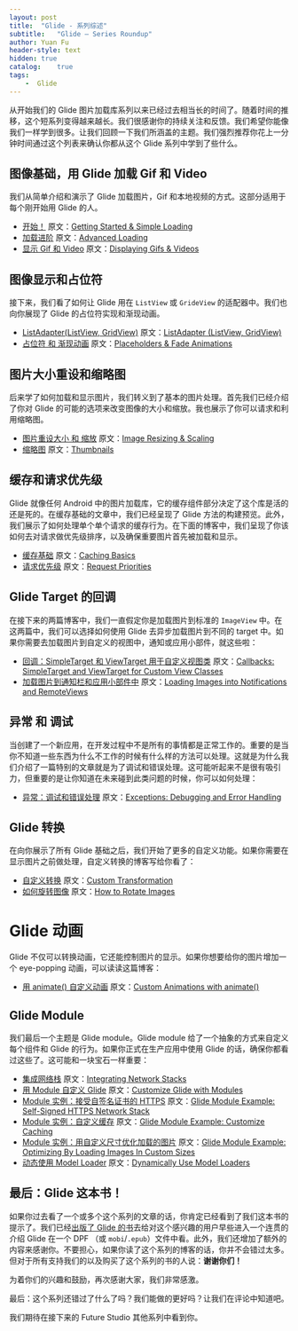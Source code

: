 ```yaml
---
layout: post
title:  "Glide - 系列综述"
subtitle:   "Glide — Series Roundup"
author: Yuan Fu
header-style: text
hidden: true
catalog:    true
tags:
    -  Glide
---
```



从开始我们的 Glide 图片加载库系列以来已经过去相当长的时间了。随着时间的推移，这个短系列变得越来越长。我们很感谢你的持续关注和反馈。我们希望你能像我们一样学到很多。让我们回顾一下我们所涵盖的主题。我们强烈推荐你花上一分钟时间通过这个列表来确认你都从这个 Glide 系列中学到了些什么。

## 图像基础，用 Glide 加载 Gif 和 Video

我们从简单介绍和演示了 Glide 加载图片，Gif 和本地视频的方式。这部分适用于每个刚开始用 Glide 的人。

* [开始！](http://mrfu.me/2016/02/27/Glide_Getting_Started/) 原文：[Getting Started & Simple Loading](https://futurestud.io/blog/glide-getting-started)
* [加载进阶](http://mrfu.me/2016/02/27/Glide_Advanced_Loading/) 原文：[Advanced Loading](https://futurestud.io/blog/glide-advanced-loading)
* [显示 Gif 和 Video](http://mrfu.me/2016/02/27/Glide_Displaying_Gifs_&_Videos/) 原文：[Displaying Gifs & Videos](https://futurestud.io/blog/glide-displaying-gifs-and-videos)

## 图像显示和占位符

接下来，我们看了如何让 Glide 用在 `ListView` 或 `GrideView` 的适配器中。我们也向你展现了 Glide 的占位符实现和渐现动画。

* [ListAdapter(ListView, GridView)](http://mrfu.me/2016/02/27/Glide_ListAdapter_(ListView,_GridView)/) 原文：[ListAdapter (ListView, GridView)](https://futurestud.io/blog/glide-listadapter-listview-gridview)
* [占位符 和 渐现动画](http://mrfu.me/2016/02/27/Glide_Placeholders_&_Fade_Animations/) 原文：[Placeholders & Fade Animations](https://futurestud.io/blog/glide-placeholders-fade-animations)

## 图片大小重设和缩略图

后来学了如何加载和显示图片，我们转义到了基本的图片处理。首先我们已经介绍了你对 Glide 的可能的选项来改变图像的大小和缩放。我也展示了你可以请求和利用缩略图。

* [图片重设大小 和 缩放](http://mrfu.me/2016/02/27/Glide_Image_Resizing_&_Scaling/) 原文：[Image Resizing & Scaling](https://futurestud.io/blog/glide-image-resizing-scaling)
* [缩略图](http://mrfu.me/2016/02/27/Glide_Thumbnails/) 原文：[Thumbnails](https://futurestud.io/blog/glide-thumbnails)

## 缓存和请求优先级

Glide 就像任何 Android 中的图片加载库，它的缓存组件部分决定了这个库是活的还是死的。在缓存基础的文章中，我们已经呈现了 Glide 方法的构建预览。此外，我们展示了如何处理单个单个请求的缓存行为。在下面的博客中，我们呈现了你该如何去对请求做优先级排序，以及确保重要图片首先被加载和显示。

* [缓存基础](http://mrfu.me/2016/02/27/Glide_Caching_Basics/) 原文：[Caching Basics](https://futurestud.io/blog/glide-caching-basics)
* [请求优先级](http://mrfu.me/2016/02/27/Glide_Request_Priorities/) 原文：[Request Priorities](https://futurestud.io/blog/glide-request-priorities)

## Glide Target 的回调

在接下来的两篇博客中，我们一直假定你是加载图片到标准的 `ImageView` 中。在这两篇中，我们可以选择如何使用 Glide 去异步加载图片到不同的 target 中。如果你需要去加载图片到自定义的视图中，通知或应用小部件，就这些啦：

* [回调：SimpleTarget 和 ViewTarget 用于自定义视图类](http://mrfu.me/2016/02/27/Glide_Callbacks_SimpleTarget_and_ViewTarget_for_Custom_View_Classes/) 原文：[Callbacks: SimpleTarget and ViewTarget for Custom View Classes](https://futurestud.io/blog/glide-callbacks-simpletarget-and-viewtarget-for-custom-view-classes)
* [加载图片到通知栏和应用小部件中](http://mrfu.me/2016/02/27/Glide_Loading_Images_into_Notifications_and_AppWidgets/) 原文：[Loading Images into Notifications and RemoteViews](https://futurestud.io/blog/glide-loading-images-into-notifications-and-appwidgets)

## 异常 和 调试

当创建了一个新应用，在开发过程中不是所有的事情都是正常工作的。重要的是当你不知道一些东西为什么不工作的时候有什么样的方法可以处理。这就是为什么我们介绍了一篇特别的文章就是为了调试和错误处理。这可能听起来不是很有吸引力，但重要的是让你知道在未来碰到此类问题的时候，你可以如何处理：

* [异常：调试和错误处理](http://mrfu.me/2016/02/28/Glide_Exceptions-_Debugging_and_Error_Handling/) 原文：[Exceptions: Debugging and Error Handling](https://futurestud.io/blog/glide-exceptions-debugging-and-error-handling)

## Glide 转换

在向你展示了所有 Glide 基础之后，我们开始了更多的自定义功能。如果你需要在显示图片之前做处理，自定义转换的博客写给你看了：

* [自定义转换](http://mrfu.me/2016/02/28/Glide_Custom_Transformations/) 原文：[Custom Transformation](https://futurestud.io/blog/glide-custom-transformation)
* [如何旋转图像](http://mrfu.me/2016/02/28/Glide_How_to_Rotate_Images/) 原文：[How to Rotate Images](https://futurestud.io/blog/glide-how-to-rotate-images)

# Glide 动画

Glide 不仅可以转换动画，它还能控制图片的显示。如果你想要给你的图片增加一个 eye-popping 动画，可以读读这篇博客：

* [用 animate() 自定义动画](http://mrfu.me/2016/02/28/Glide_Custom_Animations_with_animate()/) 原文：[Custom Animations with animate()](https://futurestud.io/blog/glide-custom-animations-with-animate)

## Glide Module

我们最后一个主题是 Glide module。Glide module 给了一个抽象的方式来自定义每个组件和 Glide 的行为。如果你正式在生产应用中使用 Glide 的话，确保你都看过这些了。这可能和一块宝石一样重要：

* [集成网络栈](http://mrfu.me/2016/02/28/Glide_Integrating_Networking_Stacks/) 原文：[Integrating Network Stacks](https://futurestud.io/blog/glide-integrating-networking-stacks)
* [用 Module 自定义 Glide](http://mrfu.me/2016/02/28/Glide_Customize_Glide_with_Modules/) 原文：[Customize Glide with Modules](https://futurestud.io/blog/glide-customize-glide-with-modules)
* [Module 实例：接受自签名证书的 HTTPS](http://mrfu.me/2016/02/28/Glide_Module_Example_Accepting_Self-Signed_HTTPS_Certificates/) 原文：[Glide Module Example: Self-Signed HTTPS Network Stack](https://futurestud.io/blog/glide-module-example-accepting-self-signed-https-certificates)
* [Module 实例：自定义缓存](http://mrfu.me/2016/02/28/Glide_Module_Example_Customize_Caching/) 原文：[Glide Module Example: Customize Caching](https://futurestud.io/blog/glide-module-example-customize-caching)
* [Module 实例：用自定义尺寸优化加载的图片](http://mrfu.me/2016/02/28/Glide_Module_Example_Optimizing/) 原文：[Glide Module Example: Optimizing By Loading Images In Custom Sizes](https://futurestud.io/blog/glide-module-example-optimizing-by-loading-images-in-custom-sizes)
* [动态使用 Model Loader](http://mrfu.me/2016/02/28/Glide_Dynamically_Use_Model_Loaders/) 原文：[Dynamically Use Model Loaders](https://futurestud.io/blog/glide-dynamically-use-model-loaders)

## 最后：Glide 这本书！

如果你过去看了一个或多个这个系列的文章的话，你肯定已经看到了我们这本书的提示了。我们已经[出版了 Glide 的书](https://leanpub.com/glide-image-loading-on-android)去给对这个感兴趣的用户早些进入一个连贯的介绍 Glide 在一个 DPF （或 `mobi`/`.epub`）文件中看。此外，我们还增加了额外的内容来感谢你。不要担心，如果你读了这个系列的博客的话，你并不会错过太多。但对于所有支持我们的以及购买了这个系列的书的人说：**谢谢你们！**

为着你们的兴趣和鼓励，再次感谢大家，我们非常感激。

最后：这个系列还错过了什么了吗？我们能做的更好吗？让我们在评论中知道吧。

我们期待在接下来的 Future Studio 其他系列中看到你。